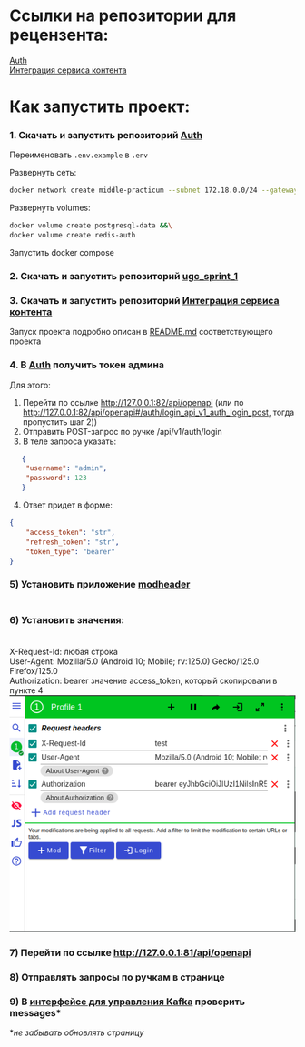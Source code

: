 # Ссылки на репозитории для рецензента:
[Auth](https://github.com/NankuF/Auth_sprint_1)<br>
[Интеграция сервиса контента](https://github.com/NankuF/Async_API_sprint_1)<br>

# Как запустить проект:

### 1. Скачать и запустить репозиторий [Auth](https://github.com/NankuF/Auth_sprint_1)<br>

Переименовать `.env.example` в `.env`

Развернуть сеть:
```bash
docker network create middle-practicum --subnet 172.18.0.0/24 --gateway 172.18.0.1 &&\
```
Pазвернуть volumes:

```bash
docker volume create postgresql-data &&\
docker volume create redis-auth
```
Запустить docker compose

### 2. Скачать и запустить репозиторий [ugc_sprint_1](https://github.com/NankuF/ugc_sprint_1)<br>

### 3. Скачать и запустить репозиторий [Интеграция сервиса контента](https://github.com/NankuF/Async_API_sprint_1)<br>

Запуск проекта подробно описан в [README.md](https://github.com/NankuF/Async_API_sprint_1/blob/main/README.md) соответствующего проекта

### 4. В [Auth](https://github.com/NankuF/Auth_sprint_1) получить токен админа

Для этого:<br>
1) Перейти по ссылке http://127.0.0.1:82/api/openapi (или по http://127.0.0.1:82/api/openapi#/auth/login_api_v1_auth_login_post, тогда пропустить шаг 2))<br>
2) Отправить POST-запрос по ручке /api/v1/auth/login<br>
3) В теле запроса указать:<br>
```JSON
   {
    "username": "admin",
    "password": 123
   }
```
4) Ответ придет в форме:<br>
```JSON
{
    "access_token": "str",
    "refresh_token": "str",
    "token_type": "bearer"
}
```
### 5) Установить приложение [modheader](https://modheader.com/)<br><br>
### 6) Установить значения:<br><br>
   X-Request-Id: любая строка <br>
   User-Agent: Mozilla/5.0 (Android 10; Mobile; rv:125.0) Gecko/125.0 Firefox/125.0 <br>
   Authorization: bearer значение access_token, который скопировали в пункте 4
 ![alt text](<Screenshot from 2024-11-06 23-37-20.png>)

### 7) Перейти по ссылке http://127.0.0.1:81/api/openapi<br>
### 8) Отправлять запросы по ручкам в странице<br>
### 9) В [интерфейсе для управления Kafka](http://172.18.0.20:8080/ui/clusters/kraft/all-topics/messages/messages?keySerde=String&valueSerde=String&limit=100) проверить messages*<br>
 **не забывать обновлять страницу*